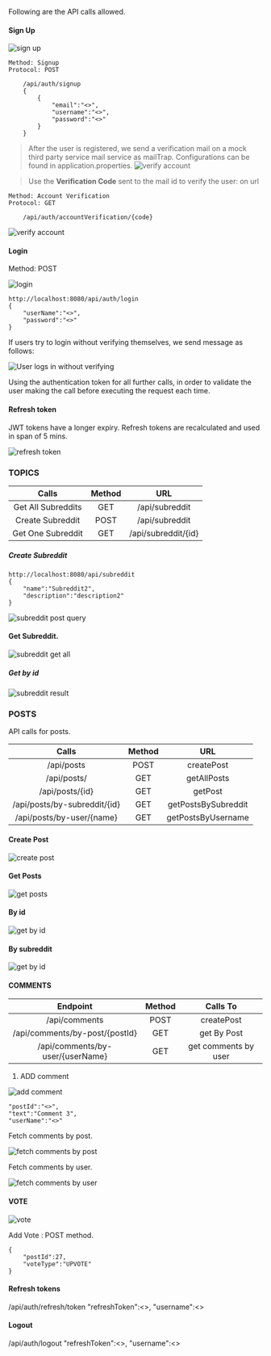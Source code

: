 
Following are the API calls allowed. 

#### Sign Up

![sign up](src/main/resources/static/signup.png)

```
Method: Signup 
Protocol: POST
    
    /api/auth/signup
    {
        {
            "email":"<>",
            "username":"<>",
            "password":"<>"
        }
    }

```
> After the user is registered, we send a verification mail on a mock third party service
mail service as mailTrap. 
> Configurations can be found in application.properties.
![verify account](src/main/resources/static/mailtrap.png)


> Use the <strong>Verification Code</strong> sent to the mail id to verify the user: on url 
```
Method: Account Verification 
Protocol: GET
    
    /api/auth/accountVerification/{code}

```

![verify account](src/main/resources/static/verification.png)

#### Login

Method: POST

![login](src/main/resources/static/login.png)
```
http://localhost:8080/api/auth/login
{
    "userName":"<>",
    "password":"<>"
}
```

If users try to login without verifying themselves, we send message as follows:

![User logs in without verifying](src/main/resources/static/user_verification_fail.png)

Using the authentication token for all further calls, in order to validate the user making the call before executing the request each time.

#### Refresh token

JWT tokens have a longer expiry. 
Refresh tokens are recalculated and used in span of 5 mins.

![refresh token](src/main/resources/static/refresh-expired-token.png)

### TOPICS

| Calls                | Method   | URL                 |
| :------------------: | :------: | :--------------:    |
| Get All Subreddits   | GET      | /api/subreddit      |
| Create Subreddit     | POST     | /api/subreddit      |
| Get One Subreddit    | GET      |	/api/subreddit/{id} |

##### Create Subreddit
```
http://localhost:8080/api/subreddit
{
    "name":"Subreddit2",
    "description":"description2"
}
```

![subreddit post query](src/main/resources/static/subreddit/create.png)

#### Get Subreddit. 

![subreddit get all](src/main/resources/static/subreddit/get_all.png)

##### Get by id

![subreddit result](src/main/resources/static/subreddit/by_id.png)

### POSTS

API calls for posts.

| Calls                | Method   | URL                 |
| :------------------: | :------: | :--------------:    |
| /api/posts |	 POST|	createPost |
| /api/posts/ |	GET | getAllPosts |
| /api/posts/{id} | GET | getPost |
| /api/posts/by-subreddit/{id} |GET |getPostsBySubreddit |
| /api/posts/by-user/{name} | GET |	getPostsByUsername |

#### Create Post

![create post](src/main/resources/static/posts/create.png)

#### Get Posts

![get posts](src/main/resources/static/posts/list.png)

#### By id
![get by id](src/main/resources/static/posts/byid.png)

#### By subreddit
![get by id](src/main/resources/static/posts/bysubreddit.png)

#### COMMENTS

| Endpoint                | Method   | Calls To                 |
| :------------------: | :------: | :--------------:    |
| /api/comments |	 POST|	createPost |
| /api/comments/by-post/{postId} |	GET | get By Post |
| /api/comments/by-user/{userName} | GET | get comments by user |

1. ADD comment

![add comment](src/main/resources/static/comment/create.png)

```
"postId":"<>",
"text":"Comment 3",
"userName":"<>"
```

Fetch comments by post.

![fetch comments by post](src/main/resources/static/comment/getbypost.png)

Fetch comments by user.

![fetch comments by user](src/main/resources/static/comment/byuser.png)

#### VOTE

![vote](src/main/resources/static/vote/votebypost.png)


Add Vote : POST method.
```
{
    "postId":27,
    "voteType":"UPVOTE"
}
```

#### Refresh tokens

/api/auth/refresh/token
"refreshToken":<>,
"username":<>

#### Logout

/api/auth/logout
"refreshToken":<>,
"username":<>
